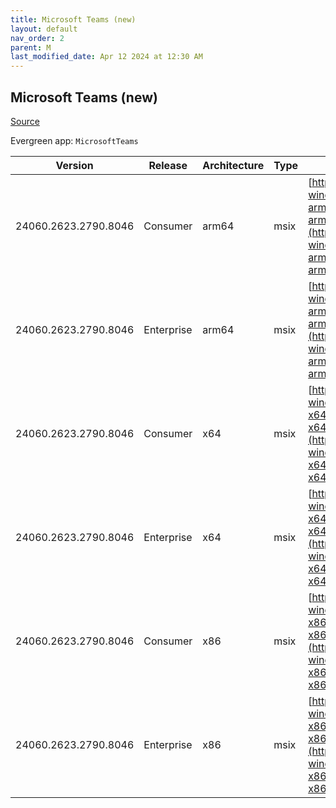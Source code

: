 ```yaml
---
title: Microsoft Teams (new)
layout: default
nav_order: 2
parent: M
last_modified_date: Apr 12 2024 at 12:30 AM
---
```


## Microsoft Teams (new)

[Source](https://www.microsoft.com/teams)

Evergreen app: `MicrosoftTeams`

| Version              | Release    | Architecture | Type | URI                                                                                                                                                                                                                          |
| -------------------- | ---------- | ------------ | ---- | ---------------------------------------------------------------------------------------------------------------------------------------------------------------------------------------------------------------------------- |
| 24060.2623.2790.8046 | Consumer   | arm64        | msix | [https://statics.teams.cdn.office.net/production-windows-arm64/24060.2623.2790.8046/MicrosoftTeams-arm64.msix](https://statics.teams.cdn.office.net/production-windows-arm64/24060.2623.2790.8046/MicrosoftTeams-arm64.msix) |
| 24060.2623.2790.8046 | Enterprise | arm64        | msix | [https://statics.teams.cdn.office.net/production-windows-arm64/24060.2623.2790.8046/MSTeams-arm64.msix](https://statics.teams.cdn.office.net/production-windows-arm64/24060.2623.2790.8046/MSTeams-arm64.msix)               |
| 24060.2623.2790.8046 | Consumer   | x64          | msix | [https://statics.teams.cdn.office.net/production-windows-x64/24060.2623.2790.8046/MicrosoftTeams-x64.msix](https://statics.teams.cdn.office.net/production-windows-x64/24060.2623.2790.8046/MicrosoftTeams-x64.msix)         |
| 24060.2623.2790.8046 | Enterprise | x64          | msix | [https://statics.teams.cdn.office.net/production-windows-x64/24060.2623.2790.8046/MSTeams-x64.msix](https://statics.teams.cdn.office.net/production-windows-x64/24060.2623.2790.8046/MSTeams-x64.msix)                       |
| 24060.2623.2790.8046 | Consumer   | x86          | msix | [https://statics.teams.cdn.office.net/production-windows-x86/24060.2623.2790.8046/MicrosoftTeams-x86.msix](https://statics.teams.cdn.office.net/production-windows-x86/24060.2623.2790.8046/MicrosoftTeams-x86.msix)         |
| 24060.2623.2790.8046 | Enterprise | x86          | msix | [https://statics.teams.cdn.office.net/production-windows-x86/24060.2623.2790.8046/MSTeams-x86.msix](https://statics.teams.cdn.office.net/production-windows-x86/24060.2623.2790.8046/MSTeams-x86.msix)                       |
